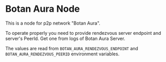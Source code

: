 Botan Aura Node
===============

This is a node for p2p network "Botan Aura".

To operate properly you need to provide rendezvous server endpoint and
server's PeerId. Get one from logs of Botan Aura Server.

The values are read from `BOTAN_AURA_RENDEZVOUS_ENDPOINT` and
`BOTAN_AURA_RENDEZVOUS_PEERID` environment variables.
